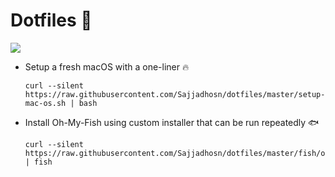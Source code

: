 # Dotfiles 🔧
![](https://github.com/Sajjadhosn/dotfiles/blob/master/assets/demo.gif)
* Setup a fresh macOS with a one-liner 🔥
    ```
    curl --silent https://raw.githubusercontent.com/Sajjadhosn/dotfiles/master/setup-mac-os.sh | bash
    ```

* Install Oh-My-Fish using custom installer that can be run repeatedly 🐟
    ```
    curl --silent https://raw.githubusercontent.com/Sajjadhosn/dotfiles/master/fish/omf_installer | fish
    ```

